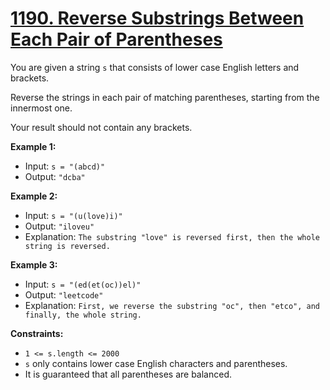# [1190. Reverse Substrings Between Each Pair of Parentheses](https://leetcode.com/problems/reverse-substrings-between-each-pair-of-parentheses)

You are given a string `s` that consists of lower case English letters and brackets.

Reverse the strings in each pair of matching parentheses, starting from the innermost one.

Your result should not contain any brackets.


**Example 1:**

- Input: `s = "(abcd)"`
- Output: `"dcba"`

**Example 2:**

- Input: `s = "(u(love)i)"`
- Output: `"iloveu"`
- Explanation: `The substring "love" is reversed first, then the whole string is reversed.`

**Example 3:**

- Input: `s = "(ed(et(oc))el)"`
- Output: `"leetcode"`
- Explanation: `First, we reverse the substring "oc", then "etco", and finally, the whole string.`
 

**Constraints:**

- `1 <= s.length <= 2000`
- `s` only contains lower case English characters and parentheses.
- It is guaranteed that all parentheses are balanced.
